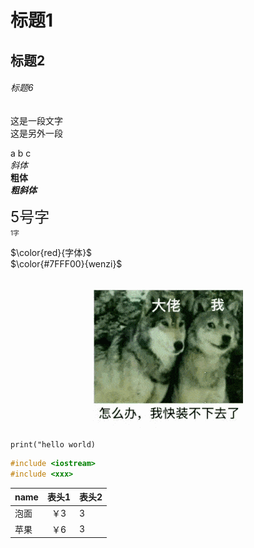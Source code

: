 # 标题1
## 标题2
###### 标题6  

这是一段文字  
这是另外一段

a b c  
*斜体*  
**粗体**  
***粗斜体***

<font size=5>5号字</font>  
<font size=1>1字</font>

$\color{red}{字体}$  
$\color{#7FFF00}{wenzi}$  

<div align=center>

![表情](./pic1.gif)
</div>

`print("hello world)`  
```cpp
#include <iostream>
#include <xxx>

```

name | 表头1 | 表头2
:-|:-:|-
泡面 | ￥3 | 3
苹果 | ￥6 | 3
